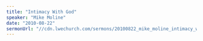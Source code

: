 ```yaml
---
title: "Intimacy With God"
speaker: "Mike Moline"
date: "2010-08-22"
sermonUrl: "//cdn.lwechurch.com/sermons/20100822_mike_moline_intimacy_with_god.mp3"
---
```

